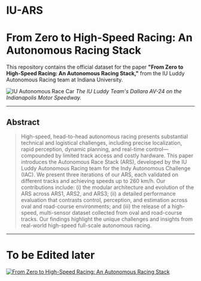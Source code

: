 # IU-ARS

# From Zero to High-Speed Racing: An Autonomous Racing Stack

This repository contains the official dataset for the paper **"From Zero to High-Speed Racing: An Autonomous Racing Stack,"** from the IU Luddy Autonomous Racing team at Indiana University.

![IU Autonomous Race Car](assets/images/racecar_on_track.jpg)
*The IU Luddy Team's Dallara AV-24 on the Indianapolis Motor Speedway.*

---

## Abstract

> High-speed, head-to-head autonomous racing presents substantial technical and logistical challenges, including precise localization, rapid perception, dynamic planning, and real-time control—compounded by limited track access and costly hardware. This paper introduces the Autonomous Race Stack (ARS), developed by the IU Luddy Autonomous Racing team for the Indy Autonomous Challenge (IAC). We present three iterations of our ARS, each validated on different tracks and achieving speeds up to 260 km/h. Our contributions include: (i) the modular architecture and evolution of the ARS across ARS1, ARS2, and ARS3; (ii) a detailed performance evaluation that contrasts control, perception, and estimation across oval and road-course environments; and (iii) the release of a high-speed, multi-sensor dataset collected from oval and road-course tracks. Our findings highlight the unique challenges and insights from real-world high-speed full-scale autonomous racing.

---
# To be Edited later
[![From Zero to High-Speed Racing: An Autonomous Racing Stack](http://www.youtube.com/watch?v=J-LmZuEMytE)](https://www.youtube.com/watch?v=VIDEO_ID0)
